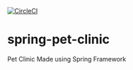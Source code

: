 [![CircleCI](https://circleci.com/gh/rg1107/spring-pet-clinic.svg?style=svg)](https://circleci.com/gh/rg1107/spring-pet-clinic)

# spring-pet-clinic
Pet Clinic Made using Spring Framework
